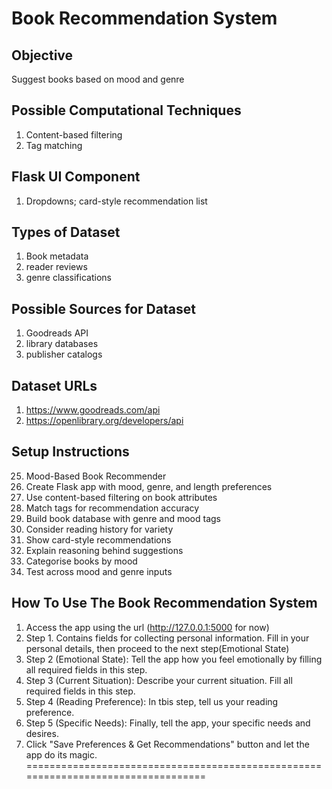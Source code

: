 # Book Recommendation System

## Objective
Suggest books based on mood and genre

## Possible Computational Techniques
1. Content-based filtering
2. Tag matching

## Flask UI Component
1. Dropdowns; card-style recommendation list

## Types of Dataset
1. Book metadata
2. reader reviews
3. genre classifications

## Possible Sources for Dataset
1. Goodreads API
2. library databases
3. publisher catalogs

## Dataset URLs
1. https://www.goodreads.com/api
2. https://openlibrary.org/developers/api

## Setup Instructions
25. Mood-Based Book Recommender
1. Create Flask app with mood, genre, and length preferences
2. Use content-based filtering on book attributes
3. Match tags for recommendation accuracy
4. Build book database with genre and mood tags
5. Consider reading history for variety
6. Show card-style recommendations
7. Explain reasoning behind suggestions
8. Categorise books by mood
9. Test across mood and genre inputs

## How To Use The Book Recommendation System
1. Access the app using the url (http://127.0.0.1:5000 for now)
2. Step 1. Contains fields for collecting personal information. Fill in your personal details, then proceed to the next step(Emotional State)
3. Step 2 (Emotional State): Tell the app how you feel emotionally by filling all required fields in this step.
4. Step 3 (Current Situation): Describe your current situation. Fill all required fields in this step.
5. Step 4 (Reading Preference): In tbis step, tell us your reading preference.
6. Step 5 (Specific Needs): Finally, tell the app, your specific needs and desires.
7. Click "Save Preferences & Get Recommendations" button and let the app do its magic.
==================================================================================


